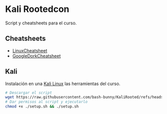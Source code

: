 # Kali Rootedcon

Script y cheatsheets para el curso.

## Cheatsheets

- [LinuxCheatsheet](Cheatsheets/LinuxCheatsheet.md)
- [GoogleDorkCheatsheet](Cheatsheets/GoogleDorkCheatsheet.md)

## Kali

Instalación en una [Kali Linux](https://www.kali.org/) las herramientas del curso.

```bash
# Descargar el script
wget https://raw.githubusercontent.com/bash-bunny/KaliRooted/refs/heads/main/setup.sh
# Dar permisos al script y ejecutarlo
chmod +x ./setup.sh && ./setup.sh
```